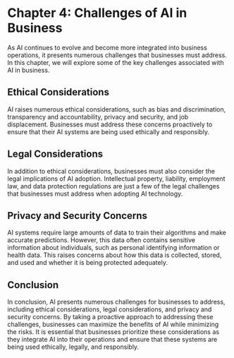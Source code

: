 Chapter 4: Challenges of AI in Business
=======================================

As AI continues to evolve and become more integrated into business operations, it presents numerous challenges that businesses must address. In this chapter, we will explore some of the key challenges associated with AI in business.

Ethical Considerations
----------------------

AI raises numerous ethical considerations, such as bias and discrimination, transparency and accountability, privacy and security, and job displacement. Businesses must address these concerns proactively to ensure that their AI systems are being used ethically and responsibly.

Legal Considerations
--------------------

In addition to ethical considerations, businesses must also consider the legal implications of AI adoption. Intellectual property, liability, employment law, and data protection regulations are just a few of the legal challenges that businesses must address when adopting AI technology.

Privacy and Security Concerns
-----------------------------

AI systems require large amounts of data to train their algorithms and make accurate predictions. However, this data often contains sensitive information about individuals, such as personal identifying information or health data. This raises concerns about how this data is collected, stored, and used and whether it is being protected adequately.

Conclusion
----------

In conclusion, AI presents numerous challenges for businesses to address, including ethical considerations, legal considerations, and privacy and security concerns. By taking a proactive approach to addressing these challenges, businesses can maximize the benefits of AI while minimizing the risks. It is essential that businesses prioritize these considerations as they integrate AI into their operations and ensure that these systems are being used ethically, legally, and responsibly.

